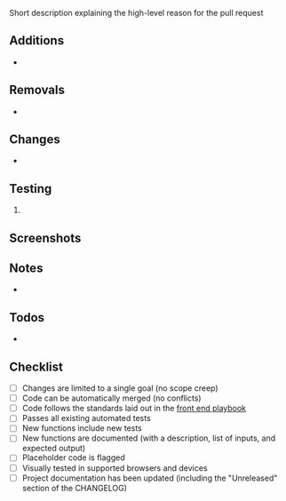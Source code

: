 Short description explaining the high-level reason for the pull request

## Additions

-

## Removals

-

## Changes

-

## Testing

1.

## Screenshots


## Notes

-

## Todos

-

## Checklist

* [ ] Changes are limited to a single goal (no scope creep)
* [ ] Code can be automatically merged (no conflicts)
* [ ] Code follows the standards laid out in the [front end playbook](https://github.com/cfpb/front-end)
* [ ] Passes all existing automated tests
* [ ] New functions include new tests
* [ ] New functions are documented (with a description, list of inputs, and expected output)
* [ ] Placeholder code is flagged
* [ ] Visually tested in supported browsers and devices
* [ ] Project documentation has been updated (including the "Unreleased" section of the CHANGELOG)
